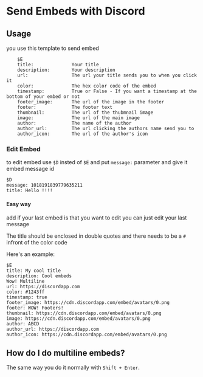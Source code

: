 # Send Embeds with Discord

## Usage
you use this template to send embed
```
    $E
    title:              Your title
    description:        Your description
    url:                The url your title sends you to when you click it
    color:              The hex color code of the embed
    timestamp:          True or False - If you want a timestamp at the bottom of your embed or not
    footer_image:       The url of the image in the footer
    footer:             The footer text
    thumbnail:          The url of the thubmnail image
    image:              The url of the main image
    author:             The name of the author
    author_url:         The url clicking the authors name send you to
    author_icon:        The url of the author's icon
```

### Edit Embed
to edit embed use `$D` insted of `$E` and put `message:` parameter and give it embed message id
```
$D
message: 1018191839779635211
title: Hello !!!!
```
#### Easy way
add if your last embed is that you want to edit you can just edit your last message

The title should be enclosed in double quotes and there needs to be a `#` infront of the color code

Here's an example:

```
$E
title: My cool title
description: Cool embeds
Wow! Multiline
url: https://discordapp.com
color: #1243ff
timestamp: true
footer_image: https://cdn.discordapp.com/embed/avatars/0.png
footer: WOW! Footers!
thumbnail: https://cdn.discordapp.com/embed/avatars/0.png
image: https://cdn.discordapp.com/embed/avatars/0.png
author: ABCD
author_url: https://discordapp.com
author_icon: https://cdn.discordapp.com/embed/avatars/0.png
```

## How do I do multiline embeds?

The same way you do it normally with `Shift + Enter`.
